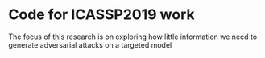 # Code for ICASSP2019 work

The focus of this research is on exploring how little information we need to generate adversarial attacks on a targeted model
